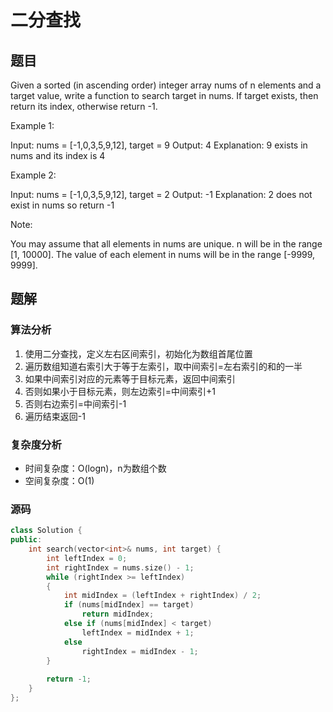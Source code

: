 #  二分查找
## 题目
Given a sorted (in ascending order) integer array nums of n elements and a target value, write a function to search target in nums. If target exists, then return its index, otherwise return -1.


Example 1:

Input: nums = [-1,0,3,5,9,12], target = 9
Output: 4
Explanation: 9 exists in nums and its index is 4

Example 2:

Input: nums = [-1,0,3,5,9,12], target = 2
Output: -1
Explanation: 2 does not exist in nums so return -1
 

Note:

You may assume that all elements in nums are unique.
n will be in the range [1, 10000].
The value of each element in nums will be in the range [-9999, 9999].

## 题解
### 算法分析
1. 使用二分查找，定义左右区间索引，初始化为数组首尾位置
2. 遍历数组知道右索引大于等于左索引，取中间索引=左右索引的和的一半
3. 如果中间索引对应的元素等于目标元素，返回中间索引
4. 否则如果小于目标元素，则左边索引=中间索引+1
5. 否则右边索引=中间索引-1
6. 遍历结束返回-1
### 复杂度分析
+ 时间复杂度：O(logn)，n为数组个数
+ 空间复杂度：O(1)
### 源码
```C++ []
class Solution {
public:
    int search(vector<int>& nums, int target) {
        int leftIndex = 0;
        int rightIndex = nums.size() - 1;
        while (rightIndex >= leftIndex)
        {
            int midIndex = (leftIndex + rightIndex) / 2;
            if (nums[midIndex] == target)
                return midIndex;
            else if (nums[midIndex] < target)
                leftIndex = midIndex + 1;
            else
                rightIndex = midIndex - 1;
        }
        
        return -1;
    }
};